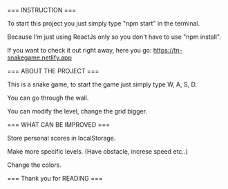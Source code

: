 === INSTRUCTION ===

To start this project you just simply type "npm start" in the terminal.

Because I'm just using ReactJs only so you don't have to use "npm install".

If you want to check it out right away, here you go: https://tn-snakegame.netlify.app



=== ABOUT THE PROJECT ===

This is a snake game, to start the game just simply type W, A, S, D.

You can go through the wall.

You can modify the level, change the grid bigger.



=== WHAT CAN BE IMPROVED ===

Store personal scores in localStorage.

Make more specific levels. (Have obstacle, increse speed etc..)

Change the colors.



=== Thank you for READING ===


